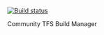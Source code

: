 [![Build status](https://ci.appveyor.com/api/projects/status/mlofuhxen97ug9o3)](https://ci.appveyor.com/project/tfsbuildextensions/buildmanager)


Community TFS Build Manager
